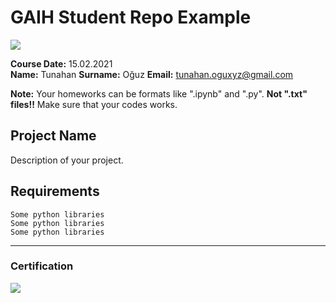 # GAIH Student Repo Example
![](img/logo.png)

**Course Date:** 15.02.2021  
**Name:** Tunahan 
**Surname:** Oğuz
**Email:** tunahan.oguxyz@gmail.com  

**Note:** Your homeworks can be formats like ".ipynb" and ".py". **Not ".txt" files!!** Make sure that your codes works.  

## Project Name
Description of your project.

## Requirements
```
Some python libraries
Some python libraries
Some python libraries
```
---

### Certification
![](img/certificate_ex.png)

